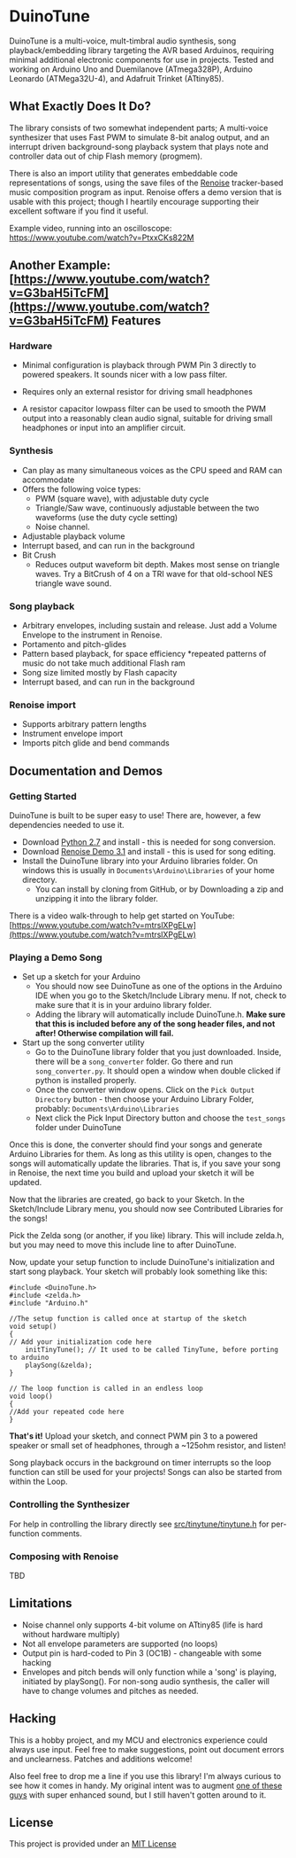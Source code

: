 DuinoTune
===

DuinoTune is a multi-voice, mult-timbral audio synthesis, song playback/embedding library targeting the AVR based Arduinos, requiring minimal additional electronic components for use in projects. Tested and working on Arduino Uno and Duemilanove (ATmega328P), Arduino Leonardo (ATMega32U-4), and Adafruit Trinket (ATtiny85).

What Exactly Does It Do?
---

The  library consists of two somewhat independent parts; A multi-voice synthesizer that uses Fast PWM to simulate 8-bit analog output, and an interrupt driven background-song playback system that plays note and controller data out of chip Flash memory (progmem).

There is also an import utility that generates embeddable code representations of songs, using the save files of the [Renoise](http://www.renoise.com/) tracker-based music composition program as input. Renoise offers a demo version that is usable with this project; though I heartily encourage supporting their excellent software if you find it useful.

Example video, running into an oscilloscope: <a href="https://www.youtube.com/watch?v=PtxxCKs822M">https://www.youtube.com/watch?v=PtxxCKs822M</a>

Another Example: [https://www.youtube.com/watch?v=G3baH5iTcFM](https://www.youtube.com/watch?v=G3baH5iTcFM)
Features
---

### Hardware

* Minimal configuration is playback through PWM Pin 3 directly to powered speakers. It sounds nicer with a low pass filter.

* Requires only an external resistor for  driving small headphones

* A resistor capacitor lowpass filter can be used to smooth the PWM output into a reasonably clean audio signal, suitable for driving small headphones or input into an amplifier circuit.

### Synthesis
* Can play as many simultaneous voices as the CPU speed and RAM can accommodate
* Offers the following voice types:
	* PWM (square wave), with adjustable duty cycle
	* Triangle/Saw wave, continuously adjustable between the two waveforms (use the duty cycle setting)
	* Noise channel.
* Adjustable playback volume
* Interrupt based, and can run in the background
* Bit Crush
	* Reduces output waveform bit depth. Makes most sense on triangle waves. Try a BitCrush of 4 on a TRI wave for that old-school NES triangle wave sound.

### Song playback
* Arbitrary envelopes, including sustain and release. Just add a Volume Envelope to the instrument in Renoise.
* Portamento and pitch-glides
* Pattern based playback, for space efficiency
	*repeated patterns of music do not take much additional Flash ram
* Song size limited mostly by Flash capacity
* Interrupt based, and can run in the background

### Renoise import
* Supports arbitrary pattern lengths
* Instrument envelope import
* Imports pitch glide and bend commands


Documentation and Demos
---

### Getting Started
DuinoTune is built to be super easy to use! There are, however, a few dependencies needed to use it.

* Download [Python 2.7](https://www.python.org/downloads/) and install - this is needed for song conversion.
* Download [Renoise Demo 3.1](http://renoise.com/download) and install - this is used for song editing.
* Install the DuinoTune library into your Arduino libraries folder. On windows this is usually in `Documents\Arduino\Libraries` of your home directory. 
	* You can install by cloning from GitHub, or by Downloading a zip and unzipping it into the library folder.

There is a video walk-through to help get started on YouTube: [https://www.youtube.com/watch?v=mtrslXPgELw](https://www.youtube.com/watch?v=mtrslXPgELw)

### Playing a Demo Song
* Set up a sketch for your Arduino
	* You should now see DuinoTune as one of the options in the Arduino IDE when you go to the Sketch/Include Library menu. If not, check to make sure that it is in your arduino library folder.
	* Adding the library will automatically include DuinoTune.h. **Make sure that this is included before any of the song header files, and not after! Otherwise compilation will fail.**
* Start up the song converter utility
	* Go to the DuinoTune library folder that you just downloaded. Inside, there will be a `song_converter` folder. Go there and run `song_converter.py`. It should open a window when double clicked if python is installed properly.
	* Once the converter window opens. Click on the `Pick Output Directory` button - then choose your Arduino Library Folder, probably: `Documents\Arduino\Libraries`
	* Next click the Pick Input Directory button and choose the `test_songs` folder under DuinoTune

Once this is done, the converter should find your songs and generate Arduino Libraries for them. As long as this utility is open, changes to the songs will automatically update the libraries. That is, if you save your song in Renoise, the next time you build and upload your sketch it will be updated.

Now that the libraries are created, go back to your Sketch. In the Sketch/Include Library menu, you should now see Contributed Libraries for the songs!

Pick the Zelda song (or another, if you like) library. This will include zelda.h, but you may need to move this include line to after DuinoTune.

Now, update your setup function to include DuinoTune's initialization and start song playback. Your sketch will probably look something like this:


	#include <DuinoTune.h>
	#include <zelda.h>
	#include "Arduino.h"
	
	//The setup function is called once at startup of the sketch
	void setup()
	{
	// Add your initialization code here
		initTinyTune(); // It used to be called TinyTune, before porting to arduino
		playSong(&zelda);
	}
	
	// The loop function is called in an endless loop
	void loop()
	{
	//Add your repeated code here
	}

**That's it!** Upload your sketch, and connect PWM pin 3 to a powered speaker or small set of headphones, through a ~125ohm resistor, and listen!

Song playback occurs in the background on timer interrupts so the loop function can still be used for your projects! Songs can also be started from within the Loop.


### Controlling the Synthesizer
For help in controlling the library directly see [src/tinytune/tinytune.h](src/tinytune/tinytune.h) for per-function comments.

### Composing with Renoise

TBD


Limitations
---
* Noise channel only supports 4-bit volume on ATtiny85 (life is hard without hardware multiply)
* Not all envelope parameters are supported (no loops)
* Output pin is hard-coded to Pin 3 (OC1B) - changeable with some hacking
* Envelopes and pitch bends will only function while a 'song' is playing, initiated by playSong(). For non-song audio synthesis, the caller will have to change volumes and pitches as needed.

Hacking
---
This is a hobby project, and my MCU and electronics experience could always use input. Feel free to make suggestions, point out document errors and unclearness. Patches and additions welcome!

Also feel free to drop me a line if you use this library! I'm always curious to see how it 
comes in handy. My original intent was to augment [one of these guys](http://www.otamatone.com/) with super enhanced sound, but I still haven't gotten around to it.

License
---
This project is provided under an [MIT License](LICENSE)
